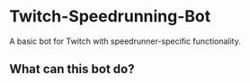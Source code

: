 # Twitch-Speedrunning-Bot
A basic bot for Twitch with speedrunner-specific functionality.

## What can this bot do?
